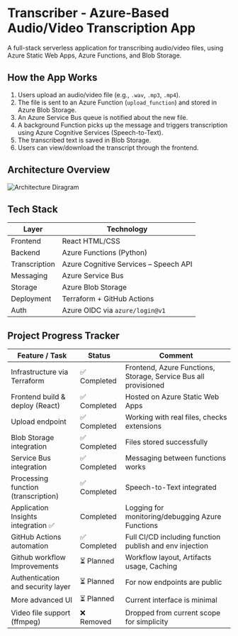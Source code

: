 # Transcriber - Azure-Based Audio/Video Transcription App

A full-stack serverless application for transcribing audio/video files, using Azure Static Web Apps, Azure Functions, and Blob Storage.

## How the App Works

1. Users upload an audio/video file (e.g., `.wav`, `.mp3`, `.mp4`).
2. The file is sent to an Azure Function (`upload_function`) and stored in Azure Blob Storage.
3. An Azure Service Bus queue is notified about the new file.
4. A background Function picks up the message and triggers transcription using Azure Cognitive Services (Speech-to-Text).
5. The transcribed text is saved in Blob Storage.
6. Users can view/download the transcript through the frontend.


## Architecture Overview
![Architecture Diragram](https://github.com/user-attachments/assets/d431b60e-527a-431d-a9b2-710659258d20)



## Tech Stack

| Layer        | Technology                           |
|--------------|---------------------------------------|
| Frontend     | React HTML/CSS                        |
| Backend      | Azure Functions (Python)              |
| Transcription| Azure Cognitive Services – Speech API |
| Messaging    | Azure Service Bus                     |
| Storage      | Azure Blob Storage                    |
| Deployment   | Terraform + GitHub Actions            |
| Auth         | Azure OIDC via `azure/login@v1`       |

##  Project Progress Tracker

| Feature / Task                         | Status       | Comment                                                                |
|----------------------------------------|--------------|----------------------------------------------------------------------|
| Infrastructure via Terraform         | ✅ Completed  | Frontend, Azure Functions, Storage, Service Bus all provisioned     |
| Frontend build & deploy (React)      | ✅ Completed  | Hosted on Azure Static Web Apps                                     |
| Upload endpoint                      | ✅ Completed  | Working with real files, checks extensions                          |
| Blob Storage integration             | ✅ Completed  | Files stored successfully                                           |
| Service Bus integration              | ✅ Completed| Messaging between functions works                                     |
| Processing function (transcription) | ✅ Completed| Speech-to-Text integrated                                              |
| Application Insights integration	✅ | Completed	| Logging for monitoring/debugging Azure Functions |
| GitHub Actions automation            | ✅ Completed  | Full CI/CD including function publish and env injection             |
| Github workflow Improvements  | ⏳ Planned    |   Workflow layout, Artifacts usage, Caching |
| Authentication and security layer                | ⏳ Planned    | For now endpoints are public                                          |
| More advanced UI                      | ⏳ Planned    | Current interface is minimal   |
| Video file support (ffmpeg)    | ❌ Removed  | Dropped from current scope for simplicity     |
